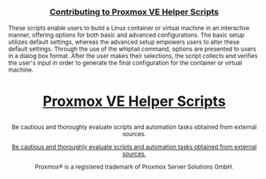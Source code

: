 <h3><p align="center"><a href="https://github.com/make-nio/ProxmoxScripts/blob/main/.github/CONTRIBUTING.md">Contributing to Proxmox VE Helper Scripts</a></p></h3>

<sub>These scripts enable users to build a Linux container or virtual machine in an interactive manner, offering options for both basic and advanced configurations. The basic setup utilizes default settings, whereas the advanced setup empowers users to alter these default settings. Through the use of the whiptail command, options are presented to users in a dialog box format. After the user makes their selections, the script collects and verifies the user's input in order to generate the final configuration for the container or virtual machine.</sub>

<h1><p align="center"><a href="https://tteck.github.io/Proxmox/">Proxmox VE Helper Scripts</a></p></h1>
<sub><div align="center"> Be cautious and thoroughly evaluate scripts and automation tasks obtained from external sources. </div></sub>
<sub><p align="center"><a href="https://github.com/make-nio/ProxmoxScripts/blob/main/CODE-AUDIT.md">Be cautious and thoroughly evaluate scripts and automation tasks obtained from external sources.</a></p></sub>
<sub><div align="center"> Proxmox® is a registered trademark of Proxmox Server Solutions GmbH. </div></sub>
